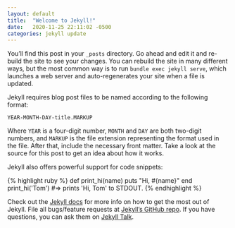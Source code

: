 ```yaml
---
layout: default
title:  "Welcome to Jekyll!"
date:   2020-11-25 22:11:02 -0500
categories: jekyll update
---
```

You’ll find this post in your `_posts` directory.
Go ahead and edit it and re-build the site to see your changes.
You can rebuild the site in many different ways,
but the most common way is to run `bundle exec jekyll serve`,
which launches a web server and auto-regenerates your site when a file is updated.

Jekyll requires blog post files to be named according to the following format:

`YEAR-MONTH-DAY-title.MARKUP`

Where `YEAR` is a four-digit number,
`MONTH` and `DAY` are both two-digit numbers,
and `MARKUP` is the file extension representing the format used in the file.
After that, include the necessary front matter.
Take a look at the source for this post to get an idea about how it works.

Jekyll also offers powerful support for code snippets:

{% highlight ruby %}
def print_hi(name)
  puts "Hi, #{name}"
end
print_hi('Tom')
#=> prints 'Hi, Tom' to STDOUT.
{% endhighlight %}

Check out the [Jekyll docs][jekyll-docs] for more info on how to get the most out of Jekyll.
File all bugs/feature requests at [Jekyll’s GitHub repo][jekyll-gh].
If you have questions, you can ask them on [Jekyll Talk][jekyll-talk].

[jekyll-docs]: https://jekyllrb.com/docs/home
[jekyll-gh]:   https://github.com/jekyll/jekyll
[jekyll-talk]: https://talk.jekyllrb.com/
